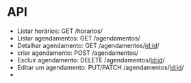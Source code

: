 # API  

- Listar horários: GET /horarios/
- Listar agendamentos: GET /agendamentos/
- Detalhar agendamento: GET /agendamentos/<id:id>/
- criar agendamento: POST /agendamentos/
- Excluir agendamento: DELETE /agendamentos/<id:id>/
- Editar um agendamento: PUT/PATCH /agendamentos/<id:id>/
- 